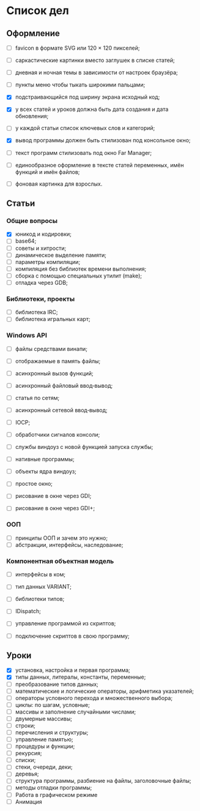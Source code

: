 ﻿# Список дел

## Оформление

* [ ] favicon в формате SVG или 120 × 120 пикселей;
* [ ] саркастические картинки вместо заглушек в списке статей;
* [ ] дневная и ночная темы в зависимости от настроек браузёра;
* [ ] пункты меню чтобы тыкать широкими пальцами;
* [x] подстраивающийся под ширину экрана исходный код;
* [x] у всех статей и уроков должна быть дата создания и дата обновления;
* [ ] у каждой статьи список ключевых слов и категорий;
* [x] вывод программы должен быть стилизован под консольное окно;
* [ ] текст программ стилизовать под окно Far Manager;
* [ ] единообразное оформление в тексте статей переменных, имён функций и имён файлов;
* [ ] фоновая картинка для взрослых.


## Статьи

### Общие вопросы

* [x] юникод и кодировки;
* [ ] base64;
* [ ] советы и хитрости;
* [ ] динамическое выделение памяти;
* [ ] параметры компиляции;
* [ ] компиляция без библиотек времени выполнения;
* [ ] сборка с помощью специальных утилит (make);
* [ ] отладка через GDB;

### Библиотеки, проекты

* [ ] библиотека IRC;
* [ ] библиотека игральных карт;

### Windows API

* [ ] файлы средствами винапи;
* [ ] отображаемые в память файлы;
* [ ] асинхронный вызов функций;
* [ ] асинхронный файловый ввод‐вывод;
* [ ] статья по сетям;
* [ ] асинхронный сетевой ввод‐вывод;
* [ ] IOCP;
* [ ] обработчики сигналов консоли;
* [ ] службы виндоуз с новой функцией запуска службы;
* [ ] нативные программы;
* [ ] объекты ядра виндоуз;
* [ ] простое окно;
* [ ] рисование в окне через GDI;
* [ ] рисование в окне через GDI+;


### ООП

* [ ] принципы ООП и зачем это нужно;
* [ ] абстракции, интерфейсы, наследование;

### Компонентная объектная модель

* [ ] интерфейсы в ком;
* [ ] тип данных VARIANT;
* [ ] библиотеки типов;
* [ ] IDispatch;
* [ ] управление программой из скриптов;
* [ ] подключение скриптов в свою программу;


## Уроки

* [x] установка, настройка и первая программа;
* [x] типы данных, литералы, константы, переменные;
* [ ] преобразование типов данных;
* [ ] математические и логические операторы, арифметика указателей;
* [ ] операторы условного перехода и множественного выбора;
* [ ] циклы: по шагам, условные;
* [ ] массивы и заполнение случайными числами;
* [ ] двумерные массивы;
* [ ] строки;
* [ ] перечисления и структуры;
* [ ] управление памятью;
* [ ] процедуры и функции;
* [ ] рекурсия;
* [ ] списки;
* [ ] стеки, очереди, деки;
* [ ] деревья;
* [ ] структура программы, разбиение на файлы, заголовочные файлы;
* [ ] методы отладки программы;
* [ ] Работа в графическом режиме
* [ ] Анимация

